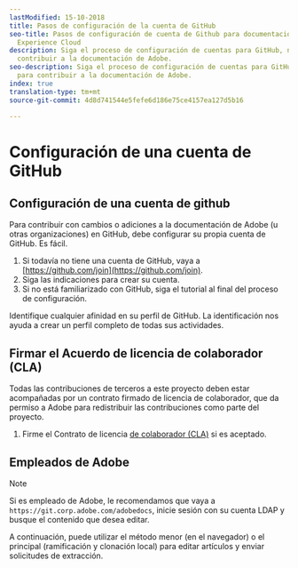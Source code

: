 ```yaml
---
lastModified: 15-10-2018
title: Pasos de configuración de la cuenta de GitHub
seo-title: Pasos de configuración de cuenta de Github para documentación de Adobe
  Experience Cloud
description: Siga el proceso de configuración de cuentas para GitHub, necesario para
  contribuir a la documentación de Adobe.
seo-description: Siga el proceso de configuración de cuentas para GitHub, necesario
  para contribuir a la documentación de Adobe.
index: true
translation-type: tm+mt
source-git-commit: 4d8d741544e5fefe6d186e75ce4157ea127d5b16

---
```


# Configuración de una cuenta de GitHub

## Configuración de una cuenta de github

Para contribuir con cambios o adiciones a la documentación de Adobe (u otras organizaciones) en GitHub, debe configurar su propia cuenta de GitHub. Es fácil.

1. Si todavía no tiene una cuenta de GitHub, vaya a [https://github.com/join](https://github.com/join).
1. Siga las indicaciones para crear su cuenta.
1. Si no está familiarizado con GitHub, siga el tutorial al final del proceso de configuración.

Identifique cualquier afinidad en su perfil de GitHub. La identificación nos ayuda a crear un perfil completo de todas sus actividades.

## Firmar el Acuerdo de licencia de colaborador (CLA)

Todas las contribuciones de terceros a este proyecto deben estar acompañadas por un contrato firmado de licencia de colaborador, que da permiso a Adobe para redistribuir las contribuciones como parte del proyecto.

1. Firme el Contrato de licencia [de colaborador (CLA)](http://opensource.adobe.com/cla.html) si es aceptado.

## Empleados de Adobe

>[!NOTE]
>
>Si es empleado de Adobe, le recomendamos que vaya a `https://git.corp.adobe.com/adobedocs`, inicie sesión con su cuenta LDAP y busque el contenido que desea editar.
>
>A continuación, puede utilizar el método menor (en el navegador) o el principal (ramificación y clonación local) para editar artículos y enviar solicitudes de extracción.
